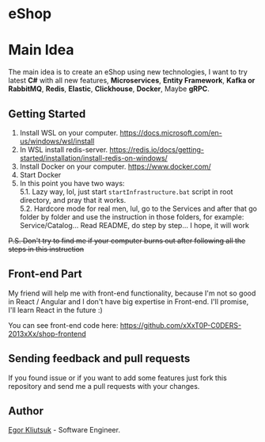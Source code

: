 # eShop

# Main Idea

The main idea is to create an eShop using new technologies, I want to try latest **C#** with all new features, **Microservices**, **Entity Framework**, **Kafka or RabbitMQ**, **Redis**, **Elastic**, **Clickhouse**, **Docker**, Maybe **gRPC**.


## Getting Started

1. Install WSL on your computer. https://docs.microsoft.com/en-us/windows/wsl/install
2. In WSL install redis-server. https://redis.io/docs/getting-started/installation/install-redis-on-windows/
3. Install Docker on your computer. https://www.docker.com/
4. Start Docker
5. In this point you have two ways: <br>
  5.1. Lazy way, lol, just start `startInfrastructure.bat` script in root directory, and pray that it works. <br>
  5.2. Hardcore mode for real men, lul, go to the Services and after that go folder by folder and use the instruction in those folders, for example: Service/Catalog... Read README, do step by step... I hope, it will work


~~P.S. Don't try to find me if your computer burns out after following all the steps in this instruction~~

## Front-end Part

My friend will help me with front-end functionality, because I'm not so good in React / Angular and I don't have big expertise in Front-end. I'll promise, I'll learn React in the future :)

You can see front-end code here: https://github.com/xXxT0P-C0DERS-2013xXx/shop-frontend

## Sending feedback and pull requests

If you found issue or if you want to add some features just fork this repository and send me a pull requests with your changes.


## Author

[Egor Kliutsuk](https://www.linkedin.com/in/egor-kliutsuk/) - Software Engineer.